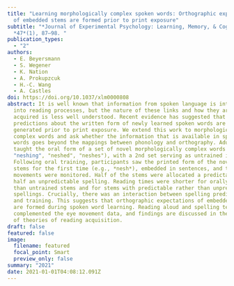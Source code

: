 ```yaml
---
title: "Learning morphologically complex spoken words: Orthographic expectations
  of embedded stems are formed prior to print exposure"
subtitle: "*Journal of Experimental Psychology: Learning, Memory, & Cognition*,
  *47*(1), 87–98. "
publication_types:
  - "2"
authors:
  - E. Beyersmann
  - S. Wegener
  - K. Nation
  - A. Prokupzcuk
  - H.-C. Wang
  - A. Castles
doi: https://doi.org/10.1037/xlm0000808
abstract: It is well known that information from spoken language is integrated
  into reading processes, but the nature of these links and how they are
  acquired is less well understood. Recent evidence has suggested that
  predictions about the written form of newly learned spoken words are already
  generated prior to print exposure. We extend this work to morphologically
  complex words and ask whether the information that is available in spoken
  words goes beyond the mappings between phonology and orthography. Adults were
  taught the oral form of a set of novel morphologically complex words (e.g.,
  "neshing", "neshed", "neshes"), with a 2nd set serving as untrained items.
  Following oral training, participants saw the printed form of the novel word
  stems for the first time (e.g., *nesh*), embedded in sentences, and their eye
  movements were monitored. Half of the stems were allocated a predictable and
  half an unpredictable spelling. Reading times were shorter for orally trained
  than untrained stems and for stems with predictable rather than unpredictable
  spellings. Crucially, there was an interaction between spelling predictability
  and training. This suggests that orthographic expectations of embedded stems
  are formed during spoken word learning. Reading aloud and spelling tests
  complemented the eye movement data, and findings are discussed in the context
  of theories of reading acquisition.
draft: false
featured: false
image:
  filename: featured
  focal_point: Smart
  preview_only: false
summary: "2021"
date: 2021-01-01T04:08:12.091Z
---
```

